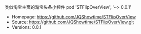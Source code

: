 类似淘宝主页的淘宝头条小控件
   pod 'STFlipOverView', '~> 0.0.1'
   - Homepage: https://github.com/JQShowtime/STFlipOverView
   - Source:   https://github.com/JQShowtime/STFlipOverView.git
   - Versions: 0.0.1
